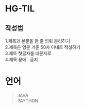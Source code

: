 # HG-TIL

## 작성법

1.제목과 본문을 한 줄 띄워 분리하기   
2.제목은 영문 기준 50자 이내로 작성하기    
3.제목 첫글자를 대문자로   
4.제목 끝에 . 금지   



# 언어
>JAVA   
>PAYTHON
